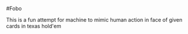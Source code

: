 #Fobo

This is a fun attempt for machine to mimic human action in face of given cards in texas hold'em
